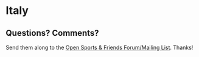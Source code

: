 # Italy


## Questions? Comments?

Send them along to the
[Open Sports & Friends Forum/Mailing List](http://groups.google.com/group/opensport).
Thanks!

